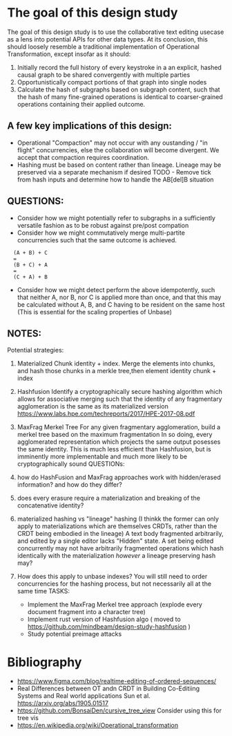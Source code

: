 # The goal of this design study

The goal of this design study is to use the collaborative text editing usecase as a lens into potential APIs for other data types.
At its conclusion, this should loosely resemble a traditional implementation of Operational Transformation, except insofar as it should:

1. Initially record the full history of every keystroke in a an explicit, hashed causal graph to be shared convergently with multiple parties
2. Opportunistically compact portions of that graph into single nodes
3. Calculate the hash of subgraphs based on subgraph content, such that the hash of many fine-grained operations is identical to coarser-grained operations containing their applied outcome.

## A few key implications of this design:

- Operational "Compaction" may not occur with any oustanding / "in flight" concurrencies, else the collaboration will become divergent. We accept that compaction requires coordination.
- Hashing must be based on content rather than lineage. Lineage may be preserved via a separate mechanism if desired
  TODO - Remove tick from hash inputs and determine how to handle the AB[del]B situation

## QUESTIONS:

- Consider how we might potentially refer to subgraphs in a sufficiently versatile fashion as to be robust against pre/post compation
- Consider how we might commutatively merge multi-partite concurrencies such that the same outcome is achieved.

```
  (A + B) + C
  =
  (B + C) + A
  =
  (C + A) + B
```

- Consider how we might detect perform the above idempotently, such that neither A, nor B, nor C is applied more than once, and that this may be calculated without A, B, and C having to be resident on the same host (This is essential for the scaling properties of Unbase)

## NOTES:

Potential strategies:

1. Materialized Chunk identity + index.
   Merge the elements into chunks, and hash those chunks
   in a merkle tree,then element identity chunk + index
2. Hashfusion
   Identify a cryptographically secure hashing algorithm which allows for associative
   merging such that the identity of any fragmentary agglomeration is the same as its materialized version
   https://www.labs.hpe.com/techreports/2017/HPE-2017-08.pdf
3. MaxFrag Merkel Tree
   For any given fragmentary agglomeration, build a merkel tree based on the maximum fragmentation
   In so doing, every agglomerated representation which projects the same output posesses
   the same identity. This is much less efficient than Hashfusion, but is imminently more implementable
   and much more likely to be cryptographically sound
   QUESTIONs:
4. how do HashFusion and MaxFrag approaches work with hidden/erased information? and how do they differ?
5. does every erasure require a materialization and breaking of the concatenative identity?
6. materialized hashing vs "lineage" hashing
   (I thinkk the former can only apply to materializations which are themselves CRDTs, rather than the CRDT being embodied in the lineage)
   A text body fragmented arbitrarily, and edited by a single editor lacks "Hidden" state.
   A set being edited concurrently may not have arbitrarily fragmented operations which hash identically with the materialization
   _however_ a lineage preserving hash may?

7. How does this apply to unbase indexes?
   You will still need to order concurrencies for the hashing process, but not necessarily all at the same time
   TASKS:
   - Implement the MaxFrag Merkel tree approach (explode every document fragment into a character tree)
   - Implement rust version of Hashfusion algo ( moved to https://github.com/mindbeam/design-study-hashfusion )
   - Study potential preimage attacks

# Bibliography

- https://www.figma.com/blog/realtime-editing-of-ordered-sequences/
- Real Differences between OT andn CRDT in Building Co-Editiing Systems and Real world applications Sun et al. https://arxiv.org/abs/1905.01517
- https://github.com/BonsaiDen/cursive_tree_view
  Consider using this for tree vis
- https://en.wikipedia.org/wiki/Operational_transformation
